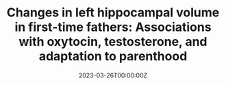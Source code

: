 ---
title: "Changes in left hippocampal volume in first-time fathers: Associations with oxytocin, testosterone, and adaptation to parenthood"
authors:
- Darby Saxbe
- Magdalena Martínez García
- Sofia I. Cardenas
- Yael Waizman
- Susana Carmona

date: "2023-03-26T00:00:00Z"
doi: ""
publishDate: "2023-03-26T00:00:00Z"
publication_types: ["2"]
publication: "In *Journal of Neuroendocrinology*"
tags:
- Maternidad
featured: false
links:
- name: Enlace al artículo
  url: https://onlinelibrary.wiley.com/doi/10.1111/jne.13270
---
